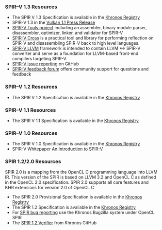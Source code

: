 ### SPIR–V 1.3 Resources

*   The SPIR V 1.3 Specification is available in the [Khronos Registry](https://www.khronos.org/registry/spir-v)
*   SPIR-V 1.3 in the [Vulkan 1.1 Press Release](https://www.khronos.org/news/press/khronos-group-releases-vulkan-1-1)
*   [SPIR-V Tools project](https://github.com/KhronosGroup/SPIRV-Tools) including an assembler, binary module parser, disassembler, optimizer, linker, and validator for SPIR-V
*   [SPIR-V Cross](https://github.com/KhronosGroup/SPIRV-Cross) is a practical tool and library for performing reflection on SPIR-V and disassembling SPIR-V back to high level languages.
*   [SPIR-V LLVM](https://github.com/KhronosGroup/SPIRV-LLVM) framework is intended to contain LLVM <-> SPIR-V converter and serve as a foundation for LLVM-based front-end compilers targeting SPIR-V.
*   [SPIR-V issue reporting](https://github.com/KhronosGroup/SPIRV-Headers/issues) on GitHub
*   [SPIR-V feedback forum](https://forums.khronos.org/forumdisplay.php/113-SPIR) offers community support for questions and feedback

### SPIR–V 1.2 Resources

*   The SPIR V 1.2 Specification is available in the [Khronos Registry](https://www.khronos.org/registry/spir-v)

### SPIR–V 1.1 Resources

*   The SPIR V 1.1 Specification is available in the [Khronos Registry](https://www.khronos.org/registry/spir-v)

### SPIR–V 1.0 Resources

*   The SPIR V 1.0 Specification is available in the [Khronos Registry](https://www.khronos.org/registry/spir-v)
*   SPIR-V Whitepaper [An Introduction to SPIR-V](https://www.khronos.org/registry/spir-v/papers/WhitePaper.html)

### SPIR 1.2/2.0 Resources

SPIR 2.0 is a mapping from the OpenCL C programming language into LLVM IR. This version of the SPIR is based on LLVM 3.2 and OpenCL C as defined in the OpenCL 2.0 specification. SPIR 2.0 supports all core features and KHR extensions for version 2.0 of OpenCL C

*   The SPIR 2.0 Provisional Specification is available in the [Khronos Registry](https://www.khronos.org/registry/spir)
*   The SPIR 1.2 Specification is available in the [Khronos Registry](https://www.khronos.org/registry/spir)
*   For [SPIR bug reporting](https://www.khronos.org/bugzilla/enter_bug.cgi?product=OpenCL%20SPIR) use the Khronos Bugzilla system under OpenCL SPIR
*   The [SPIR 1.2 Verifier](https://github.com/KhronosGroup/SPIR/tree/spir_12) from Khronos GitHub

